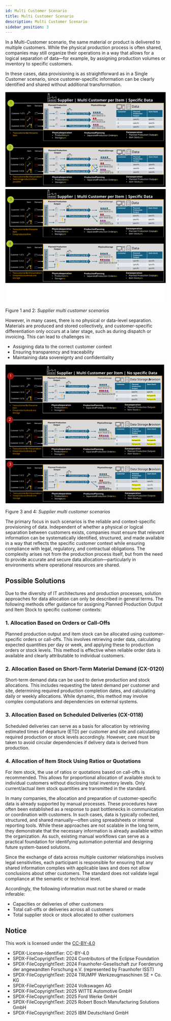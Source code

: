 ```yaml
---
id: Multi Customer Scenario
title: Multi Customer Scenario
description: Multi Customer Scenario
sidebar_position: 3
---
```


In a Multi-Customer scenario, the same material or product is delivered to multiple customers. While the physical production process is often shared, companies may still organize their operations in a way that allows for a logical separation of data—for example, by assigning production volumes or inventory to specific customers.

In these cases, data provisioning is as straightforward as in a Single Customer scenario, since customer-specific information can be clearly identified and shared without additional transformation.

![supplier-multi-customer-scenario](../../assets/supplier-multi-customer-scenario.svg)
![supplier-multi-customer-scenario-part2](../../assets/supplier-multi-customer-scenario-part2.svg)

Figure 1 and 2: *Supplier multi customer scenarios*

However, in many cases, there is no physical or data-level separation. Materials are produced and stored collectively, and customer-specific differentiation only occurs at a later stage, such as during dispatch or invoicing. This can lead to challenges in:

- Assigning data to the correct customer context
- Ensuring transparency and traceability
- Maintaining data sovereignty and confidentiality

![supplier-multi-customer-scenario-part3](../../assets/supplier-multi-customer-scenario-part3.svg)
![supplier-multi-customer-scenario-part4](../../assets/supplier-multi-customer-scenario-part4.svg)

Figure 3 and 4: *Supplier multi customer scenarios*

The primary focus in such scenarios is the reliable and context-specific provisioning of data. Independent of whether a physical or logical separation between customers exists, companies must ensure that relevant information can be systematically identified, structured, and made available in a way that reflects the specific customer context while ensuring compliance with legal, regulatory, and contractual obligations. The complexity arises not from the production process itself, but from the need to provide accurate and secure data allocation—particularly in environments where operational resources are shared.

## Possible Solutions

Due to the diversity of IT architectures and production processes, solution approaches for data allocation can only be described in general terms. The following methods offer guidance for assigning Planned Production Output and Item Stock to specific customer contexts:

### 1. Allocation Based on Orders or Call-Offs

Planned production output and item stock can be allocated using customer-specific orders or call-offs. This involves retrieving order data, calculating expected quantities per day or week, and applying these to production orders or stock levels. This method is effective when reliable order data is available and clearly attributable to individual customers.

### 2. Allocation Based on Short-Term Material Demand (CX-0120)

Short-term demand data can be used to derive production and stock allocations. This includes requesting the latest demand per customer and site, determining required production completion dates, and calculating daily or weekly allocations. While dynamic, this method may involve complex computations and dependencies on external systems.

### 3. Allocation Based on Scheduled Deliveries (CX-0118)

Scheduled deliveries can serve as a basis for allocation by retrieving estimated times of departure (ETD) per customer and site and calculating required production or stock levels accordingly. However, care must be taken to avoid circular dependencies if delivery data is derived from production.

### 4. Allocation of Item Stock Using Ratios or Quotations

For item stock, the use of ratios or quotations based on call-offs is recommended. This allows for proportional allocation of available stock to individual customers without disclosing total inventory levels. Only current/actual item stock quantities are transmitted in the standard.

In many companies, the allocation and preparation of customer-specific data is already supported by manual processes. These procedures have often been established as a response to past bottlenecks in communication or coordination with customers. In such cases, data is typically collected, structured, and shared manually—often using spreadsheets or internal reporting tools. While these approaches are not scalable in the long term, they demonstrate that the necessary information is already available within the organization. As such, existing manual workflows can serve as a practical foundation for identifying automation potential and designing future system-based solutions.

Since the exchange of data across multiple customer relationships involves legal sensitivities, each participant is responsible for ensuring that any shared information complies with applicable laws and does not allow conclusions about other customers. The standard does not validate legal compliance at the semantic or technical level.

Accordingly, the following information must not be shared or made inferable:

- Capacities or deliveries of other customers
- Total call-offs or deliveries across all customers
- Total supplier stock or stock allocated to other customers

## Notice

This work is licensed under the [CC-BY-4.0](https://creativecommons.org/licenses/by/4.0/legalcode)

- SPDX-License-Identifier: CC-BY-4.0  
- SPDX-FileCopyrightText: 2024 Contributors of the Eclipse Foundation  
- SPDX-FileCopyrightText: 2024 Fraunhofer-Gesellschaft zur Foerderung der angewandten Forschung e.V. (represented by Fraunhofer ISST)  
- SPDX-FileCopyrightText: 2024 TRUMPF Werkzeugmaschinen SE + Co. KG  
- SPDX-FileCopyrightText: 2024 Volkswagen AG  
- SPDX-FileCopyrightText: 2025 WITTE Automotive GmbH  
- SPDX-FileCopyrightText: 2025 Ford Werke GmbH  
- SPDX-FileCopyrightText: 2025 Robert Bosch Manufacturing Solutions GmbH  
- SPDX-FileCopyrightText: 2025 IBM Deutschland GmbH  
